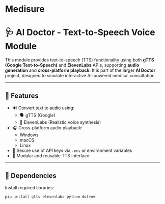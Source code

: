# Medisure
 # 🩺 AI Doctor - Text-to-Speech Voice Module

This module provides text-to-speech (TTS) functionality using both **gTTS (Google Text-to-Speech)** and **ElevenLabs** APIs, supporting **audio generation** and **cross-platform playback**. It is part of the larger **AI Doctor** project, designed to simulate interactive AI-powered medical consultation.

---

## 🎯 Features

- 🔊 Convert text to audio using:
  - 🗣️ gTTS (Google)
  - 🧠 ElevenLabs (Realistic voice synthesis)
- 🎧 Cross-platform audio playback:
  - Windows
  - macOS
  - Linux
- 🔐 Secure use of API keys via `.env` or environment variables
- 🔄 Modular and reusable TTS interface

---

## 🧪 Dependencies

Install required libraries:

```bash
pip install gtts elevenlabs python-dotenv
